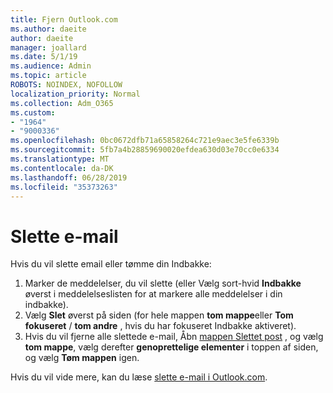 ```yaml
---
title: Fjern Outlook.com
ms.author: daeite
author: daeite
manager: joallard
ms.date: 5/1/19
ms.audience: Admin
ms.topic: article
ROBOTS: NOINDEX, NOFOLLOW
localization_priority: Normal
ms.collection: Adm_O365
ms.custom:
- "1964"
- "9000336"
ms.openlocfilehash: 0bc0672dfb71a65858264c721e9aec3e5fe6339b
ms.sourcegitcommit: 5fb7a4b28859690020efdea630d03e70cc0e6334
ms.translationtype: MT
ms.contentlocale: da-DK
ms.lasthandoff: 06/28/2019
ms.locfileid: "35373263"
---
```

# <a name="permanently-delete-email"></a>Slette e-mail

Hvis du vil slette email eller tømme din Indbakke:

1. Marker de meddelelser, du vil slette (eller Vælg sort-hvid **Indbakke** øverst i meddelelseslisten for at markere alle meddelelser i din indbakke).
1. Vælg **Slet** øverst på siden (for hele mappen **tom mappe**eller **Tom fokuseret** / **tom andre** , hvis du har fokuseret Indbakke aktiveret).
1. Hvis du vil fjerne alle slettede e-mail, Åbn [mappen Slettet post](https://outlook.live.com/mail/deleteditems) , og vælg **tom mappe**, vælg derefter **genoprettelige elementer** i toppen af siden, og vælg **Tøm mappen** igen.

Hvis du vil vide mere, kan du læse [slette e-mail i Outlook.com](https://support.office.com/article/a9b63739-5392-412a-8e9a-d4b02708dee4).